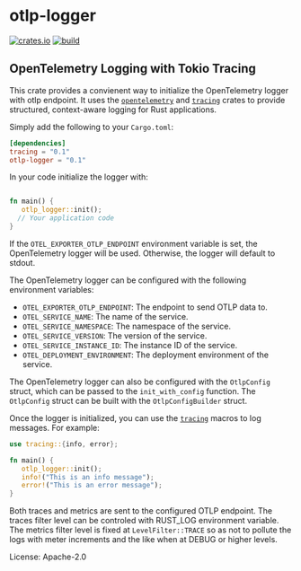 # otlp-logger
[![crates.io](https://buildstats.info/crate/otlp-logger)](https://crates.io/crates/otlp-logger) [![build](https://github.com/fdeantoni/otlp-logger/actions/workflows/rust.yml/badge.svg)](https://github.com/fdeantoni/otlp-logger/actions/workflows/rust.yml)

## OpenTelemetry Logging with Tokio Tracing

This crate provides a convienent way to initialize the OpenTelemetry logger
with otlp endpoint. It uses the [`opentelemetry`] and [`tracing`]
crates to provide structured, context-aware logging for Rust applications.

Simply add the following to your `Cargo.toml`:
```toml
[dependencies]
tracing = "0.1"
otlp-logger = "0.1"
```

In your code initialize the logger with:
```rust

fn main() {
   otlp_logger::init();
  // Your application code
}
```

If the `OTEL_EXPORTER_OTLP_ENDPOINT` environment variable is set, the
OpenTelemetry logger will be used. Otherwise, the logger will default to
stdout.

The OpenTelemetry logger can be configured with the following environment
variables:
  - `OTEL_EXPORTER_OTLP_ENDPOINT`: The endpoint to send OTLP data to.
  - `OTEL_SERVICE_NAME`: The name of the service.
  - `OTEL_SERVICE_NAMESPACE`: The namespace of the service.
  - `OTEL_SERVICE_VERSION`: The version of the service.
  - `OTEL_SERVICE_INSTANCE_ID`: The instance ID of the service.
  - `OTEL_DEPLOYMENT_ENVIRONMENT`: The deployment environment of the service.

The OpenTelemetry logger can also be configured with the `OtlpConfig` struct, which
can be passed to the `init_with_config` function. The `OtlpConfig` struct can be built
with the `OtlpConfigBuilder` struct.

Once the logger is initialized, you can use the [`tracing`] macros to log
messages. For example:
```rust
use tracing::{info, error};

fn main() {
   otlp_logger::init();
   info!("This is an info message");
   error!("This is an error message");
}
```

Both traces and metrics are sent to the configured OTLP endpoint. The traces
filter level can be controled with RUST_LOG environment variable. The metrics
filter level is fixed at `LevelFilter::TRACE` so as not to pollute the logs
with meter increments and the like when at DEBUG or higher levels.

[`tracing`]: https://crates.io/crates/tracing
[`opentelemetry`]: https://crates.io/crates/opentelemetry


License: Apache-2.0
